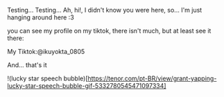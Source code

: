 Testing... Testing... Ah, hi!, I didn't know you were here, so... I'm just hanging around here :3

you can see my profile on my tiktok, there isn't much, but at least see it there:

My Tiktok:@ikuyokta_0805

And... that's it

!(lucky star speech bubble)[https://tenor.com/pt-BR/view/grant-yapping-lucky-star-speech-bubble-gif-5332780545471097334]
